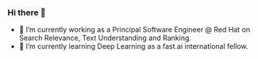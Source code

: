 ### Hi there 👋

- 🔭 I’m currently working as a Principal Software Engineer @ Red Hat on Search Relevance, Text Understanding and Ranking.
- 🌱 I’m currently learning Deep Learning as a fast.ai international fellow.

<!--
**manisnesan/manisnesan** is a ✨ _special_ ✨ repository because its `README.md` (this file) appears on your GitHub profile.

Here are some ideas to get you started:

- 🔭 I’m currently working on ...
- 🌱 I’m currently learning ...
- 👯 I’m looking to collaborate on ...
- 🤔 I’m looking for help with ...
- 💬 Ask me about ...
- 📫 How to reach me: ...
- 😄 Pronouns: ...
- ⚡ Fun fact: ...
-->